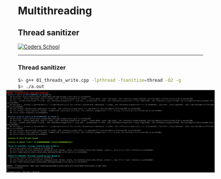 <!-- .slide: data-background="#111111" -->

# Multithreading

## Thread sanitizer

<a href="https://coders.school">
    <img width="500" data-src="../coders_school_logo.png" alt="Coders School" class="plain">
</a>

___

### Thread sanitizer

```bash
$> g++ 01_threads_write.cpp -lpthread -fsanitize=thread -O2 -g
$> ./a.out
```
<img src="img/tsan.png" class="plain" style="transform: scale(1.125);">